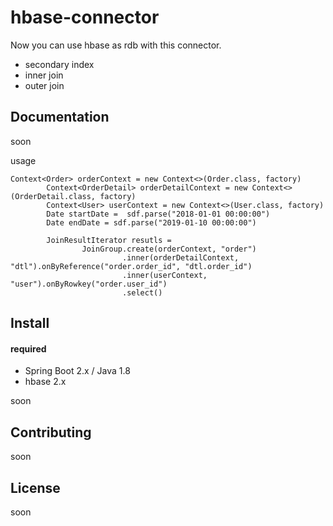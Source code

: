 # hbase-connector
Now you can use hbase as rdb with this connector.
- secondary index
- inner join
- outer join


## Documentation
soon

usage
```
Context<Order> orderContext = new Context<>(Order.class, factory)
        Context<OrderDetail> orderDetailContext = new Context<>(OrderDetail.class, factory)
        Context<User> userContext = new Context<>(User.class, factory)
        Date startDate =  sdf.parse("2018-01-01 00:00:00")
        Date endDate = sdf.parse("2019-01-10 00:00:00")

        JoinResultIterator resutls =
                JoinGroup.create(orderContext, "order")
                         .inner(orderDetailContext, "dtl").onByReference("order.order_id", "dtl.order_id")
                         .inner(userContext, "user").onByRowkey("order.user_id")
                         .select()
```


## Install
#### required
- Spring Boot 2.x / Java 1.8
- hbase 2.x

soon

## Contributing
soon

## License
soon
